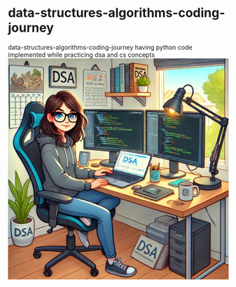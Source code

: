 # data-structures-algorithms-coding-journey
data-structures-algorithms-coding-journey having python code implemented while practicing dsa and cs concepts
![DSA_Coder_Woman_Home_Office.jpeg](static/DSA_Coder_Woman_Home_Office.jpeg)